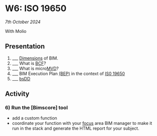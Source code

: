 # W6: ISO 19650

*7th October 2024*

With Molio

## Presentation
1. ___ [Dimensions](/Concepts/Dimensions) of BIM.
1. ___ What is [BCF](/Concepts/BCF)?
1. ___ What is micro[MVD](/Concepts/MVD)?
1. ___ BIM Execution Plan [(BEP)](/Concepts/BIMExecutionPlan) in the context of [IS0 19650](/Concepts/ISO19650)
1. ___ [bsDD](/Concepts/bsDD)

## Activity
### 6) Run the [Bimscore] tool
* add a custom function
* coordinate your function with your [focus] area BIM manager to make it run in the stack and generate the HTML report for your subject.

<!--
TOOL Continue working with IfcOpenShell
1. ___ [Rules](/Concepts/Rules)
1. ___ Prompt Model [MachineLearning](/Concepts/MachineLearning)

* Submit [A2](/Assignments/A2) - 8th October 2023

### In class Activity
* IfcOpenShell [Advanced examples](/Examples/IfcOpenShell/Advanced)
 * Machine Learning Activity
 * Experimenting Rules
-->

[focus]: /Focus/index
